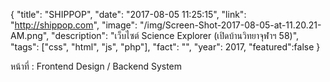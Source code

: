 {
  "title": "SHIPPOP",
  "date": "2017-08-05 11:25:15",
  "link": "http://shippop.com",
  "image": "/img/Screen-Shot-2017-08-05-at-11.20.21-AM.png",
  "description": "เว็บไซต์ Science Explorer (เปิดบ้านวิทยาจุฬาฯ 58)",
  "tags": ["css", "html", "js", "php"],
  "fact": "",
  "year": 2017,
  "featured":false
}

หน้าที่ : Frontend Design / Backend System